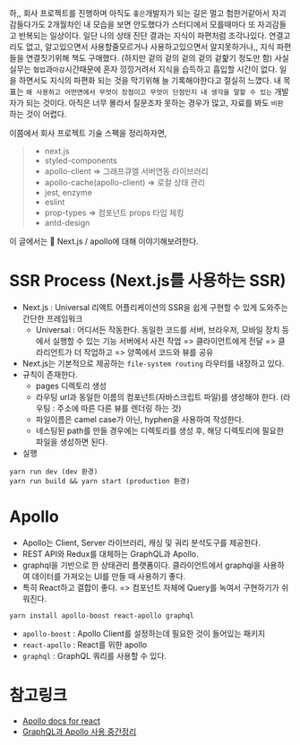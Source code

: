 하,,
회사 프로젝트를 진행하며 아직도 `좋은`개발자가 되는 길은 멀고 험한거같아서 자괴감들다가도 2개월차인 내 모습을 보면 안도했다가 스터디에서 모를때마다 또 자괴감들고 반복되는 일상이다. 일단 나의 상태 진단 결과는 지식이 파편처럼 조각나있다. 연결고리도 없고, 알고있으면서 사용할줄모르거나 사용하고있으면서 알지못하거나,, 지식 파편들을 연결짓기위해 책도 구매했다. (하지만 겉의 겉의 겉의 겉의 겉핥기 정도만 함) 사실 실무는 `협업`과`마감`시간때문에 혼자 낑낑거려서 지식을 습득하고 흡입할 시간이 없다. 일을 하면서도 지식의 파편화 되는 것을 막기위해 늘 기록해야한다고 절실히 느꼈다. 내 목표는 `왜 사용하고 어떤면에서 무엇이 장점이고 무엇이 단점인지 내 생각을 말할 수 있는` 개발자가 되는 것이다. 아직은 너무 몰라서 질문조차 못하는 경우가 많고, 자료를 봐도 `비판` 하는 것이 어렵다.

이쯤에서 회사 프로젝트 기술 스펙을 정리하자면,
> - next.js 
> - styled-components
> - apollo-client ⇒ 그래프큐엘 서버연동 라이브러리
> - apollo-cache(apollo-client) ⇒ 로컬 상태 관리
> - jest, enzyme 
> - eslint
> - prop-types ⇒ 컴포넌트 props 타입 체킹
> - antd-design

이 글에서는 :paperclip: Next.js / apollo에 대해 이야기해보려한다.

# SSR Process (Next.js를 사용하는 SSR)
- Next.js : Universal 리액트 어플리케이션의 SSR을 쉽게 구현할 수 있게 도와주는 간단한 프레임워크
  + Universal : 어디서든 작동한다. 동일한 코드를 서버, 브라우저, 모바일 장치 등에서 실행할 수 있는 기능
    서버에서 사전 작업 => 클라이언트에게 전달 => 클라리언트가 더 작업하고 => 양쪽에서 코드와 뷰를 공유
- Next.js는 기본적으로 제공하는 `file-system routing` 라우터를 내장하고 있다. 
- 규칙이 존재한다.
  + pages 디렉토리 생성
  + 라우팅 url과 동일한 이름의 컴포넌트(자바스크립트 파일)를 생성해야 한다. (라우팅 : 주소에 따른 다른 뷰를 렌더링 하는 것)
  + 파일이름은 camel case가 아닌, hyphen을 사용하여 작성한다.
  + 네스팅된 path를 만들 경우에는 디렉토리를 생성 후, 해당 디렉토리에 필요한 파일을 생성하면 된다.
- 실행
```
yarn run dev (dev 환경)
yarn run build && yarn start (production 환경)
```


# Apollo
- Apollo는 Client, Server 라이브러리, 캐싱 및 궈리 분석도구를 제공한다.
- REST API와 Redux를 대체하는 GraphQL과 Apollo.
- graphql을 기반으로 한 상태관리 플랫폼이다. 클라이언트에서 graphql을 사용하여 데이터를 가져오는 UI를 만들 때 사용하기 좋다.
- 특히 React하고 결합이 좋다. => 컴포넌트 자체에 Query를 녹여서 구현하기가 쉬워진다.
```
yarn install apollo-boost react-apollo graphql
```
- `apollo-boost` : Apollo Client를 설정하는데 필요한 것이 들어있는 패키지
- `react-apollo` : React를 위한 apollo
- `graphql` : GraphQL 쿼리를 사용할 수 있다.


# 참고링크
- [Apollo docs for react](https://www.apollographql.com/docs/react/)
- [GraphQL과 Apollo 사용 중간정리](https://medium.com/@han7096/graphql-%EA%B3%BC-apollo%EB%A5%BC-%EC%82%AC%EC%9A%A9%ED%95%B4%EB%B3%B4%EB%A9%B0-%EC%A4%91%EA%B0%84-%EC%A0%95%EB%A6%AC-42981522b188)
